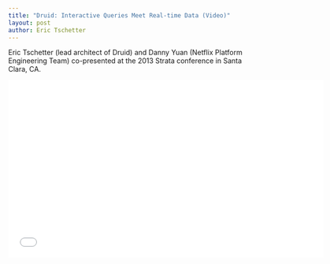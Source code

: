 ```yaml
---
title: "Druid: Interactive Queries Meet Real-time Data (Video)"
layout: post
author: Eric Tschetter
---
```


Eric Tschetter (lead architect of Druid) and Danny Yuan (Netflix Platform Engineering Team) co-presented at the 2013 Strata conference in Santa Clara, CA.

<iframe width="640" height="360" src="//www.youtube.com/embed/Dlqj34l2upk?rel=0" frameborder="0" allowfullscreen=""></iframe>
